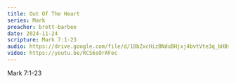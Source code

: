 ```yaml
---
title: Out Of The Heart
series: Mark
preacher: brett-barbee
date: 2024-11-24
scripture: Mark 7:1-23
audio: https://drive.google.com/file/d/18bZxcHizBNduBHjxj4bvtVte3q_bHBs7/view?usp=sharing
video: https://youtu.be/RCS6sOrAFec
---
```

Mark 7:1-23